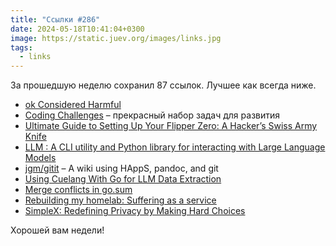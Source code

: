 ```yaml
---
title: "Ссылки #286"
date: 2024-05-18T10:41:04+0300
image: https://static.juev.org/images/links.jpg
tags: 
  - links
---
```


За прошедшую неделю сохранил 87 ссылок. Лучшее как всегда ниже.

- [ok Considered Harmful](https://dolthub.com/blog/2024-05-10-ok-considered-harmful/)
- [Coding Challenges](https://codingchallenges.fyi/) – прекрасный набор задач для развития
- [Ultimate Guide to Setting Up Your Flipper Zero: A Hacker’s Swiss Army Knife](https://infosecwriteups.com/ultimate-guide-to-setting-up-your-flipper-zero-a-hackers-swiss-army-knife-f8f06488ac10)
- [LLM : A CLI utility and Python library for interacting with Large Language Models](https://llm.datasette.io/en/stable/)
- [jgm/gitit](https://github.com/jgm/gitit/tree/master/) – A wiki using HAppS, pandoc, and git
- [Using Cuelang With Go for LLM Data Extraction](https://cybernetist.com/2024/05/13/using-cuelang-with-go-for-llm-data-extraction/)
- [Merge conflicts in go.sum](https://gabnotes.org/automatically-handle-git/)
- [Rebuilding my homelab: Suffering as a service](https://xeiaso.net//blog/2024/homelab-v2/)
- [SimpleX: Redefining Privacy by Making Hard Choices](https://simplex.chat/blog/20240516-simplex-redefining-privacy-hard-choices.html)

Хорошей вам недели!

